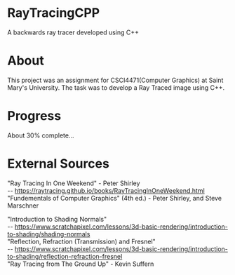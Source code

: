 # RayTracingCPP
A backwards ray tracer developed using C++

# About
This project was an assignment for CSCI4471(Computer Graphics) at Saint Mary's University. The task was to develop a Ray Traced image using C++.

# Progress
About 30% complete...

# External Sources
"Ray Tracing In One Weekend" - Peter Shirley \
-- https://raytracing.github.io/books/RayTracingInOneWeekend.html \
"Fundementals of Computer Graphics" (4th ed.) - Peter Shirley, and Steve Marschner 

"Introduction to Shading Normals"\
-- https://www.scratchapixel.com/lessons/3d-basic-rendering/introduction-to-shading/shading-normals \
"Reflection, Refraction (Transmission) and Fresnel" \
-- https://www.scratchapixel.com/lessons/3d-basic-rendering/introduction-to-shading/reflection-refraction-fresnel \
"Ray Tracing from The Ground Up" - Kevin Suffern 
